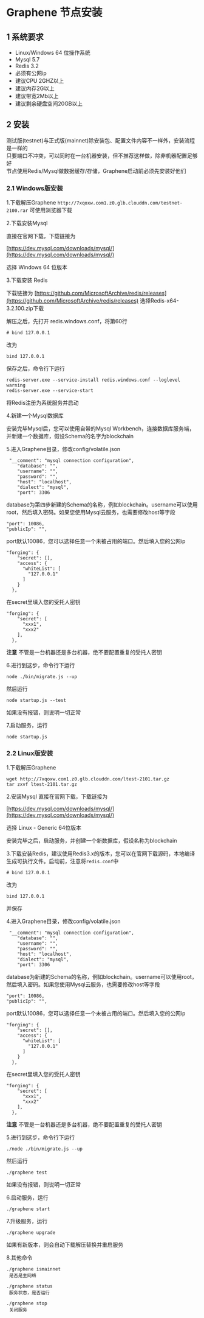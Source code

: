 # Graphene 节点安装

## 1 系统要求

- Linux/Windows 64 位操作系统
- Mysql 5.7
- Redis 3.2
- 必须有公网ip
- 建议CPU 2GHZ以上
- 建议内存2G以上
- 建议带宽2Mb以上
- 建议剩余硬盘空间20GB以上

## 2 安装

测试版(testnet)与正式版(mainnet)除安装包、配置文件内容不一样外，安装流程是一样的<br>
只要端口不冲突，可以同时在一台机器安装，但不推荐这样做，除非机器配置足够好<br>
节点使用Redis/Mysql做数据缓存/存储，Graphene启动前必须先安装好他们

### 2.1 Windows版安装

1.下载解压Graphene
`http://7xqoxw.com1.z0.glb.clouddn.com/testnet-2100.rar`
可使用浏览器下载

2.下载安装Mysql

直接在官网下载，下载链接为

[https://dev.mysql.com/downloads/mysql/](https://dev.mysql.com/downloads/mysql/)

选择 Windows 64 位版本

3.下载安装 Redis

下载链接为
[https://github.com/MicrosoftArchive/redis/releases](https://github.com/MicrosoftArchive/redis/releases)
选择Redis-x64-3.2.100.zip下载

解压之后，先打开 redis.windows.conf，将第60行
```
# bind 127.0.0.1
```
改为
```
bind 127.0.0.1
```
保存之后，命令行下运行
```
redis-server.exe --service-install redis.windows.conf --loglevel warning
redis-server.exe --service-start
```
将Redis注册为系统服务并启动

4.新建一个Mysql数据库

安装完毕Mysql后，您可以使用自带的Mysql Workbench，连接数据库服务端，并新建一个数据库，假设Schema的名字为blockchain

5.进入Graphene目录，修改config/volatile.json
```
 "__comment": "mysql connection configuration",
    "database": "",
    "username": "",
    "password": "",
    "host": "localhost",
    "dialect": "mysql",
    "port": 3306
```
database为第四步新建的Schema的名称，例如blockchain。username可以使用root，然后填入密码。如果您使用Mysql云服务，也需要修改host等字段
```
"port": 10086,
"publicIp": "",
```
port默认10086，您可以选择任意一个未被占用的端口。然后填入您的公网ip
```
"forging": {
    "secret": [],
    "access": {
      "whiteList": [
        "127.0.0.1"
      ]
    }
  },
```
在secret里填入您的受托人密钥
```
"forging": {
    "secret": [
      "xxx1",
      "xxx2"
    ],
  },
```
**注意** 不管是一台机器还是多台机器，绝不要配置重复的受托人密钥

6.进行到这步，命令行下运行
```
node ./bin/migrate.js --up
```
然后运行
```
node startup.js --test
```
如果没有报错，则说明一切正常

7.启动服务，运行
```
node startup.js
```

### 2.2 Linux版安装

1.下载解压Graphene
```
wget http://7xqoxw.com1.z0.glb.clouddn.com/ltest-2101.tar.gz
tar zxvf ltest-2101.tar.gz
```

2.安装Mysql
直接在官网下载，下载链接为

[https://dev.mysql.com/downloads/mysql/](https://dev.mysql.com/downloads/mysql/)

选择 Linux - Generic 64位版本

安装完毕之后，启动服务，并创建一个新数据库，假设名称为blockchain

3.下载安装Redis，建议使用Redis3.x的版本，您可以在官网下载源码，本地编译生成可执行文件。启动前，注意将`redis.conf`中
```
# bind 127.0.0.1
```
改为
```
bind 127.0.0.1
```
并保存

4.进入Graphene目录，修改config/volatile.json
```
 "__comment": "mysql connection configuration",
    "database": "",
    "username": "",
    "password": "",
    "host": "localhost",
    "dialect": "mysql",
    "port": 3306
```
database为新建的Schema的名称，例如blockchain。username可以使用root，然后填入密码。如果您使用Mysql云服务，也需要修改host等字段
```
"port": 10086,
"publicIp": "",
```
port默认10086，您可以选择任意一个未被占用的端口。然后填入您的公网ip
```
"forging": {
    "secret": [],
    "access": {
      "whiteList": [
        "127.0.0.1"
      ]
    }
  },
```
在secret里填入您的受托人密钥
```
"forging": {
    "secret": [
      "xxx1",
      "xxx2"
    ],
  },
```
**注意** 不管是一台机器还是多台机器，绝不要配置重复的受托人密钥

5.进行到这步，命令行下运行
```
./node ./bin/migrate.js --up
```
然后运行
```
./graphene test
```
如果没有报错，则说明一切正常

6.启动服务，运行
```
./graphene start
```

7.升级服务，运行
```
./graphene upgrade
```
如果有新版本，则会自动下载解压替换并重启服务

8.其他命令
```
./graphene ismainnet
 是否是主网络

./graphene status
 服务状态，是否运行

./graphene stop
 关闭服务
```
